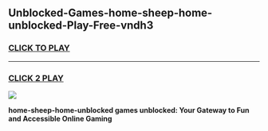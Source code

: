 
## Unblocked-Games-home-sheep-home-unblocked-Play-Free-vndh3
<h3>
<a href="https://premium76.site?title=home-sheep-home-unblocked&ref=23A">CLICK TO PLAY</a></h3>
<hr>

<h3>
<a href="https://premium76.site?title=home-sheep-home-unblocked&ref=23A">CLICK 2 PLAY</a>
  
</h3>

<a href="https://premium76.site?title=home-sheep-home-unblocked&ref=23A"><img src="https://clearcache.store/games.png"></a>


**home-sheep-home-unblocked games unblocked: Your Gateway to Fun and Accessible Online Gaming**

